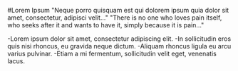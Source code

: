 #Lorem Ipsum "Neque porro quisquam est qui dolorem ipsum quia dolor sit amet, consectetur, adipisci velit..." "There is no one who loves pain itself, who seeks after it and wants to have it, simply because it is pain..."

-Lorem ipsum dolor sit amet, consectetur adipiscing elit.
-In sollicitudin eros quis nisi rhoncus, eu gravida neque dictum.
-Aliquam rhoncus ligula eu arcu varius pulvinar.
-Etiam a mi fermentum, sollicitudin velit eget, venenatis lacus.
